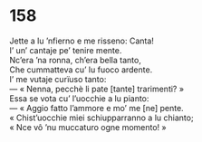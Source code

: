 # 158
  
Jette a lu ’nfierno e me risseno: Canta!  
I’ un’ cantaje pe’ tenire mente.  
Nc’era ’na ronna, ch’era bella tanto,  
Che cummatteva cu’ lu fuoco ardente.  
I’ me vutaje curïuso tanto:  
— « Nenna, pecchè li pate [tante] trarimenti? »  
Essa se vota cu’ l’uocchie a lu pianto:  
— « Aggio fatto l’ammore e mo’ me [ne] pente.  
« Chist’uocchie miei schiupparranno a lu chianto;  
« Nce vô ’nu muccaturo ogne momento! »
